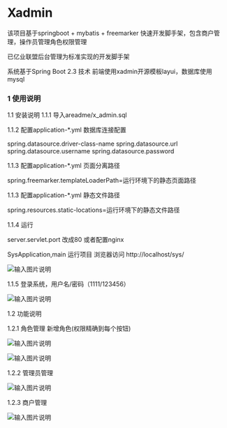 # Xadmin

该项目基于springboot + mybatis + freemarker 快速开发脚手架，包含商户管理，操作员管理角色权限管理

已亿业联盟后台管理为标准实现的开发脚手架

系统基于Spring Boot 2.3 技术 前端使用xadmin开源模板layui，数据库使用mysql

### 1 使用说明
1.1 安装说明
1.1.1 导入areadme/x_admin.sql

1.1.2 配置application-*.yml 数据库连接配置

spring.datasource.driver-class-name
spring.datasource.url
spring.datasource.username
spring.datasource.password

1.1.3 配置application-*.yml 页面分离路径

spring.freemarker.templateLoaderPath=运行环境下的静态页面路径

1.1.3 配置application-*.yml 静态文件路径

spring.resources.static-locations=运行环境下的静态文件路径

1.1.4 运行

server.servlet.port 改成80 或者配置nginx

SysApplication,main 运行项目 浏览器访问 http://localhost/sys/

![输入图片说明](login.png "屏幕截图.png")

1.1.5 登录系统，用户名/密码（1111/123456）

![输入图片说明](index.png "屏幕截图.png")

1.2 功能说明

1.2.1 角色管理 新增角色(权限精确到每个按钮)

![输入图片说明](role.png "屏幕截图.png")

![输入图片说明](addrole.png "屏幕截图.png")

1.2.2 管理员管理

![输入图片说明](man.png "屏幕截图.png")

1.2.3 商户管理

![输入图片说明](mer.png "屏幕截图.png")

